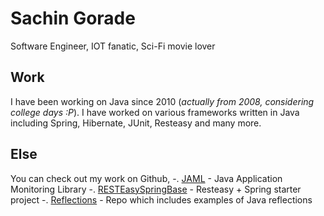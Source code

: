 # Sachin Gorade
Software Engineer, IOT fanatic, Sci-Fi movie lover

## Work
I have been working on Java since 2010 (_actually from 2008, considering college days :P_). I have worked on various frameworks written in Java including Spring, Hibernate, JUnit, Resteasy and many more.

## Else
You can check out my work on Github,
-. [JAML](http://sachingorade.com/jaml) - Java Application Monitoring Library
-. [RESTEasySpringBase](https://github.com/sachingorade/RESTEasySpringBase) - Resteasy + Spring starter project
-. [Reflections](https://github.com/sachingorade/Reflections) - Repo which includes examples of Java reflections
